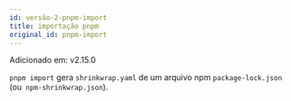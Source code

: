 ```yaml
---
id: versão-2-pnpm-import
title: importação pnpm
original_id: pnpm-import
---
```


Adicionado em: v2.15.0

`pnpm import` gera `shrinkwrap.yaml` de um arquivo npm `package-lock.json` (ou` npm-shrinkwrap.json`).